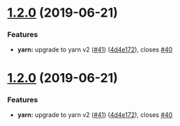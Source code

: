 # [1.2.0](https://github.com/meatwallace/foundations/compare/@meatwallace/jest-config-base@1.1.0...@meatwallace/jest-config-base@1.2.0) (2019-06-21)


### Features

* **yarn:** upgrade to yarn v2 ([#41](https://github.com/meatwallace/foundations/issues/41)) ([4d4e172](https://github.com/meatwallace/foundations/commit/4d4e172)), closes [#40](https://github.com/meatwallace/foundations/issues/40)

# [1.2.0](https://github.com/meatwallace/foundations/compare/@meatwallace/jest-config-base@1.1.0...@meatwallace/jest-config-base@1.2.0) (2019-06-21)


### Features

* **yarn:** upgrade to yarn v2 ([#41](https://github.com/meatwallace/foundations/issues/41)) ([4d4e172](https://github.com/meatwallace/foundations/commit/4d4e172)), closes [#40](https://github.com/meatwallace/foundations/issues/40)
